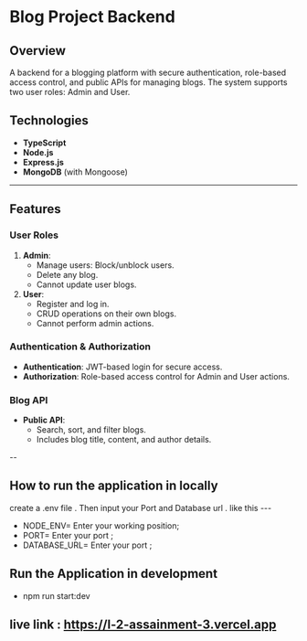 # Blog Project Backend

## Overview
A backend for a blogging platform with secure authentication, role-based access control, and public APIs for managing blogs. The system supports two user roles: Admin and User.

## Technologies
- **TypeScript**
- **Node.js**
- **Express.js**
- **MongoDB** (with Mongoose)

---

## Features

### User Roles
1. **Admin**:
   - Manage users: Block/unblock users.
   - Delete any blog.
   - Cannot update user blogs.
2. **User**:
   - Register and log in.
   - CRUD operations on their own blogs.
   - Cannot perform admin actions.

### Authentication & Authorization
- **Authentication**: JWT-based login for secure access.
- **Authorization**: Role-based access control for Admin and User actions.

### Blog API
- **Public API**: 
  - Search, sort, and filter blogs.
  - Includes blog title, content, and author details.

--


## How to run the application in locally

create a .env file . Then input your Port and Database url . like this ---

- NODE_ENV= Enter your working position;
- PORT= Enter your port ;
- DATABASE_URL= Enter your port ;

## Run the Application in development

- npm run start:dev


## live link : https://l-2-assainment-3.vercel.app 








